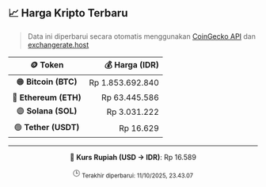

<!-- HARGA_KRIPTO -->
## 📈 Harga Kripto Terbaru

> Data ini diperbarui secara otomatis menggunakan [CoinGecko API](https://www.coingecko.com/) dan [exchangerate.host](https://exchangerate.host/)

<div align="center">

| 🪙 Token | 💰 Harga (IDR) |
|:------:|---------------:|
| 🟠 **Bitcoin (BTC)**   | Rp 1.853.692.840 |
| 🔵 **Ethereum (ETH)**  | Rp 63.445.586 |
| 🟣 **Solana (SOL)**    | Rp 3.031.222 |
| 🟢 **Tether (USDT)**   | Rp 16.629 |

---

💱 **Kurs Rupiah (USD → IDR)**: Rp 16.589

🕒 <sub>Terakhir diperbarui: 11/10/2025, 23.43.07</sub>

</div>
<!-- /HARGA_KRIPTO -->